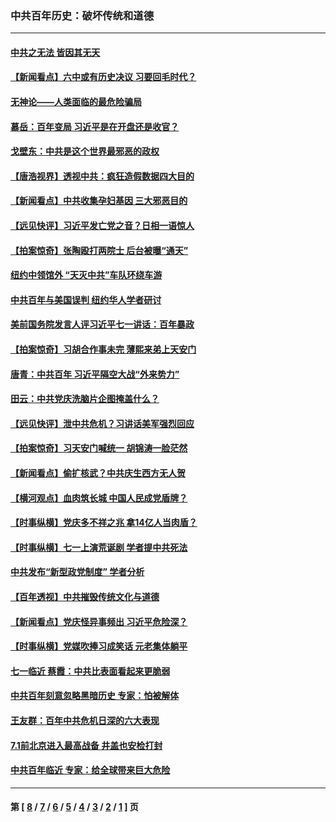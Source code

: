 ### 中共百年历史：破坏传统和道德
---
#### [中共之无法 皆因其无天](../../pages/nf1176114/n13281088.md?10060430) 
#### [【新闻看点】六中或有历史决议 习要回毛时代？](../../pages/nf1176114/n13222895.md?10060430) 
#### [无神论——人类面临的最危险骗局](../../pages/nf1176114/n13196137.md?10060430) 
#### [慕岳：百年变局 习近平是在开盘还是收官？](../../pages/nf1176114/n13206516.md?10060430) 
#### [戈壁东：中共是这个世界最邪恶的政权](../../pages/nf1176114/n13085641.md?10060430) 
#### [【唐浩视界】透视中共：疯狂造假数据四大目的](../../pages/nf1176114/n13080590.md?10060430) 
#### [【新闻看点】中共收集孕妇基因 三大邪恶目的](../../pages/nf1176114/n13077182.md?10060430) 
#### [【远见快评】习近平发亡党之音？日相一语惊人](../../pages/nf1176114/n13074809.md?10060430) 
#### [【拍案惊奇】张陶殴打两院士 后台被曝“通天”](../../pages/nf1176114/n13070496.md?10060430) 
#### [纽约中领馆外 “天灭中共”车队环绕车游](../../pages/nf1176114/n13070693.md?10060430) 
#### [中共百年与美国误判 纽约华人学者研讨](../../pages/nf1176114/n13067969.md?10060430) 
#### [美前国务院发言人评习近平七一讲话：百年暴政](../../pages/nf1176114/n13066986.md?10060430) 
#### [【拍案惊奇】习胡合作事未完 薄熙来弟上天安门](../../pages/nf1176114/n13065867.md?10060430) 
#### [唐青：中共百年 习近平隔空大战“外来势力”](../../pages/nf1176114/n13065976.md?10060430) 
#### [田云：中共党庆洗脑片企图掩盖什么？](../../pages/nf1176114/n13064395.md?10060430) 
#### [【远见快评】泄中共危机？习讲话美军强烈回应](../../pages/nf1176114/n13064269.md?10060430) 
#### [【拍案惊奇】习天安门喊统一 胡锦涛一脸茫然](../../pages/nf1176114/n13063233.md?10060430) 
#### [【新闻看点】偷扩核武？中共庆生西方无人贺](../../pages/nf1176114/n13061263.md?10060430) 
#### [【横河观点】血肉筑长城 中国人民成党盾牌？](../../pages/nf1176114/n13061779.md?10060430) 
#### [【时事纵横】党庆多不祥之兆 拿14亿人当肉盾？](../../pages/nf1176114/n13061709.md?10060430) 
#### [【时事纵横】七一上演荒诞剧 学者提中共死法](../../pages/nf1176114/n13058990.md?10060430) 
#### [中共发布“新型政党制度” 学者分析](../../pages/nf1176114/n13056354.md?10060430) 
#### [【百年透视】中共摧毁传统文化与道德](../../pages/nf1176114/n13057253.md?10060430) 
#### [【新闻看点】党庆怪异事频出 习近平危险深？](../../pages/nf1176114/n13056781.md?10060430) 
#### [【时事纵横】党媒吹捧习成笑话 元老集体躺平](../../pages/nf1176114/n13056792.md?10060430) 
#### [七一临近 蔡霞：中共比表面看起来更脆弱](../../pages/nf1176114/n13056418.md?10060430) 
#### [中共百年刻意忽略黑暗历史 专家：怕被解体](../../pages/nf1176114/n13056056.md?10060430) 
#### [王友群：百年中共危机日深的六大表现](../../pages/nf1176114/n13054263.md?10060430) 
#### [7.1前北京进入最高战备 井盖也安检打封](../../pages/nf1176114/n13053641.md?10060430) 
#### [中共百年临近 专家：给全球带来巨大危险](../../pages/nf1176114/n13053663.md?10060430) 

---
#### 第 [ [8](./8.md?10060430) / [7](./7.md?10060430) / [6](./6.md?10060430) / [5](./5.md?10060430) / [4](./4.md?10060430) / [3](./3.md?10060430) / [2](./2.md?10060430) / [1](./1.md?10060430) ] 页

